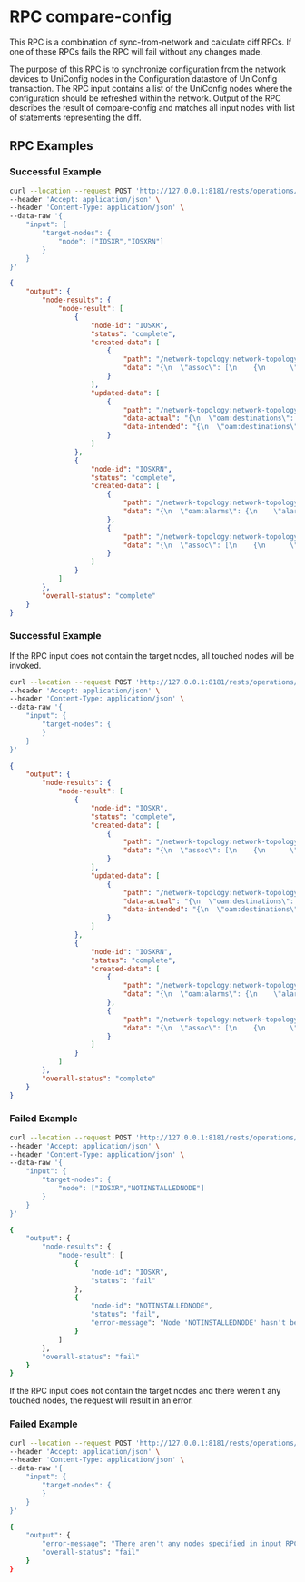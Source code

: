 # RPC compare-config

This RPC is a combination of sync-from-network and calculate diff RPCs. 
If one of these RPCs fails the RPC will fail without any changes made.

The purpose of this RPC is to synchronize configuration from the network
devices to UniConfig nodes in the Configuration datastore of UniConfig
transaction. The RPC input contains a list of the UniConfig nodes where
the configuration should be refreshed within the network. Output of the
RPC describes the result of compare-config and matches all input nodes
with list of statements representing the diff.

## RPC Examples

### Successful Example

```bash RPC Request
curl --location --request POST 'http://127.0.0.1:8181/rests/operations/uniconfig-manager:compare-config' \
--header 'Accept: application/json' \
--header 'Content-Type: application/json' \
--data-raw '{
    "input": {
        "target-nodes": {
            "node": ["IOSXR","IOSXRN"]
        }    
    }
}'
```

```json RPC Response, Status: 200
{
    "output": {
        "node-results": {
            "node-result": [
                {
                    "node-id": "IOSXR",
                    "status": "complete",
                    "created-data": [
                        {
                            "path": "/network-topology:network-topology/topology=uniconfig/node=IOSXR/frinx-uniconfig-topology:configuration/events:event/internal/assoc=test",
                            "data": "{\n  \"assoc\": [\n    {\n      \"name\": \"test\",\n      \"id\": \"vmod-org-create\",\n      \"scripts\": [\n        \"script0.sh\"\n      ],\n      \"type\": \"ipc\"\n    }\n  ]\n}"
                        }
                    ],
                    "updated-data": [
                        {
                            "path": "/network-topology:network-topology/topology=uniconfig/node=IOSXR/frinx-uniconfig-topology:configuration/oam:alarms/alarm=all",
                            "data-actual": "{\n  \"oam:destinations\": [\n    \"netconf\",\n    \"analytics\"\n  ]\n}",
                            "data-intended": "{\n  \"oam:destinations\": [\n    \"netconf\"\n  ]\n}"
                        }
                    ]
                },
                {
                    "node-id": "IOSXRN",
                    "status": "complete",
                    "created-data": [
                        {
                            "path": "/network-topology:network-topology/topology=uniconfig/node=IOSXRN/frinx-uniconfig-topology:configuration/oam:alarms",
                            "data": "{\n  \"oam:alarms\": {\n    \"alarm\": [\n      {\n        \"name\": \"all\",\n        \"destinations\": [\n          \"netconf\"\n        ]\n      }\n    ]\n  }\n}"
                        },
                        {
                            "path": "/network-topology:network-topology/topology=uniconfig/node=IOSXRN/frinx-uniconfig-topology:configuration/events:event/internal/assoc=test",
                            "data": "{\n  \"assoc\": [\n    {\n      \"name\": \"test\",\n      \"scripts\": [\n        \"script0.sh\"\n      ],\n      \"id\": \"vmod-org-create\",\n      \"type\": \"ipc\"\n    }\n  ]\n}"
                        }
                    ]
                }
            ]
        },
        "overall-status": "complete"
    }
}
```

### Successful Example

If the RPC input does not contain the target nodes, all touched nodes will be invoked.

```bash RPC Request
curl --location --request POST 'http://127.0.0.1:8181/rests/operations/uniconfig-manager:compare-config' \
--header 'Accept: application/json' \
--header 'Content-Type: application/json' \
--data-raw '{
    "input": {
        "target-nodes": {
        }    
    }
}'
```

```json RPC Response, Status: 200
{
    "output": {
        "node-results": {
            "node-result": [
                {
                    "node-id": "IOSXR",
                    "status": "complete",
                    "created-data": [
                        {
                            "path": "/network-topology:network-topology/topology=uniconfig/node=IOSXR/frinx-uniconfig-topology:configuration/events:event/internal/assoc=test",
                            "data": "{\n  \"assoc\": [\n    {\n      \"name\": \"test\",\n      \"id\": \"vmod-org-create\",\n      \"scripts\": [\n        \"script0.sh\"\n      ],\n      \"type\": \"ipc\"\n    }\n  ]\n}"
                        }
                    ],
                    "updated-data": [
                        {
                            "path": "/network-topology:network-topology/topology=uniconfig/node=IOSXR/frinx-uniconfig-topology:configuration/oam:alarms/alarm=all",
                            "data-actual": "{\n  \"oam:destinations\": [\n    \"netconf\",\n    \"analytics\"\n  ]\n}",
                            "data-intended": "{\n  \"oam:destinations\": [\n    \"netconf\"\n  ]\n}"
                        }
                    ]
                },
                {
                    "node-id": "IOSXRN",
                    "status": "complete",
                    "created-data": [
                        {
                            "path": "/network-topology:network-topology/topology=uniconfig/node=IOSXRN/frinx-uniconfig-topology:configuration/oam:alarms",
                            "data": "{\n  \"oam:alarms\": {\n    \"alarm\": [\n      {\n        \"name\": \"all\",\n        \"destinations\": [\n          \"netconf\"\n        ]\n      }\n    ]\n  }\n}"
                        },
                        {
                            "path": "/network-topology:network-topology/topology=uniconfig/node=IOSXRN/frinx-uniconfig-topology:configuration/events:event/internal/assoc=test",
                            "data": "{\n  \"assoc\": [\n    {\n      \"name\": \"test\",\n      \"scripts\": [\n        \"script0.sh\"\n      ],\n      \"id\": \"vmod-org-create\",\n      \"type\": \"ipc\"\n    }\n  ]\n}"
                        }
                    ]
                }
            ]
        },
        "overall-status": "complete"
    }
}
```

### Failed Example

```bash RPC Request
curl --location --request POST 'http://127.0.0.1:8181/rests/operations/uniconfig-manager:compare-config' \
--header 'Accept: application/json' \
--header 'Content-Type: application/json' \
--data-raw '{
    "input": {
        "target-nodes": {
            "node": ["IOSXR","NOTINSTALLEDNODE"]
        }    
    }
}'
```

```bash RPC Response, Status: 200
{
    "output": {
        "node-results": {
            "node-result": [
                {
                    "node-id": "IOSXR",
                    "status": "fail"
                },
                {
                    "node-id": "NOTINSTALLEDNODE",
                    "status": "fail",
                    "error-message": "Node 'NOTINSTALLEDNODE' hasn't been installed in Uniconfig database"
                }
            ]
        },
        "overall-status": "fail"
    }
}
```

If the RPC input does not contain the target nodes and there weren't any
touched nodes, the request will result in an error.

### Failed Example

```bash RPC Request
curl --location --request POST 'http://127.0.0.1:8181/rests/operations/uniconfig-manager:compare-config' \
--header 'Accept: application/json' \
--header 'Content-Type: application/json' \
--data-raw '{
    "input": {
        "target-nodes": {
        }    
    }
}'
```

```bash RPC Response, Status: 200
{
    "output": {
        "error-message": "There aren't any nodes specified in input RPC and there aren't any touched nodes.",
        "overall-status": "fail"
    }
}
```
